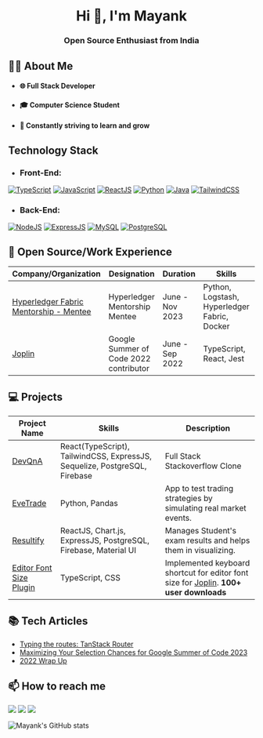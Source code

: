 <h1 align="center">Hi 👋, I'm Mayank</h1>
<h3 align="center">Open Source Enthusiast from India</h3>

## 👨‍💻 About Me

- #### :globe_with_meridians: Full Stack Developer
- #### :mortar_board: Computer Science Student
- #### :seedling: Constantly striving to learn and grow

## Technology Stack

- ### Front-End:
[![TypeScript](https://img.shields.io/badge/-TypeScript-3776AB?style=flat-square&logo=typescript&logoColor=ffffff)](#)
[![JavaScript](https://img.shields.io/badge/-JavaScript-%23F7DF1C?style=flat-square&logo=javascript&logoColor=000000&labelColor=%23F7DF1C&color=%23FFCE5A)](#)
[![ReactJS](https://img.shields.io/badge/-ReactJS-3776AB?style=flat-square&logo=react&logoColor=ffffff)](#)
[![Python](https://img.shields.io/badge/-Python-3776AB?style=flat-square&logo=python&logoColor=ffffff)](#)
[![Java](https://img.shields.io/badge/-Java-3776AB?style=flat-square&logo=Java&logoColor=ffffff)](#)
[![TailwindCSS](https://img.shields.io/badge/-TailwindCSS-3776AB?style=flat-square&logo=tailwindcss&logoColor=ffffff)](#)


- ### Back-End:
[![NodeJS](https://img.shields.io/badge/-NodeJS-4479A1?style=flat-square&logo=nodejs&logoColor=ffffff)](#)
[![ExpressJS](https://img.shields.io/badge/-ExpressJS-3776AB?style=flat-square&logo=ExpressJS&logoColor=ffffff)](#)
[![MySQL](https://img.shields.io/badge/-MySQL-4479A1?style=flat-square&logo=MySQL&logoColor=ffffff)](#)
[![PostgreSQL](https://img.shields.io/badge/-PostgreSQL-4479A1?style=flat-square&logo=PostgreSQL&logoColor=ffffff)](#)


## 🏢 Open Source/Work Experience

| Company/Organization | Designation | Duration | Skills | Work |
| --- | --- | --- | --- | --- |
| [Hyperledger Fabric Mentorship - Mentee](https://www.hyperledger.org/projects/fabric) | Hyperledger Mentorship Mentee | June - Nov 2023 | Python, Logstash, Hyperledger Fabric, Docker | [Work Summary](https://wiki.hyperledger.org/display/INTERN/Deliverables+and+Learnings+-+One-stop-shop+Hyperledger+Fabric+performance+analysis+with+Hyperledger+Caliper) |
| [Joplin](https://github.com/mak2002/joplin/tree/dev) | Google Summer of Code 2022 contributor | June - Sep 2022 | TypeScript, React, Jest | [Work Summary](https://gist.github.com/mak2002/d9d537e9a61390427ca37976895ce215) |


## :computer: Projects

| Project Name | Skills | Description |
| --- | --- | --- |
| [DevQnA](https://github.com/mak2002/DevQnA) | React(TypeScript), TailwindCSS, ExpressJS, Sequelize, PostgreSQL, Firebase | Full Stack Stackoverflow Clone |
| [EveTrade](https://github.com/mak2002/EveTrade) | Python, Pandas | App to test trading strategies by simulating real market events. |
| [Resultify](https://github.com/mak2002/Resultify) | ReactJS, Chart.js, ExpressJS, PostgreSQL, Firebase, Material UI | Manages Student's exam results and helps them in visualizing. |
| [Editor Font Size Plugin](https://github.com/mak2002/joplin-font-size-shortcut/) | TypeScript, CSS | Implemented keyboard shortcut for editor font size for [Joplin](https://github.com/mak2002/joplin/tree/dev). **100+ user downloads** |




## 📚 Tech Articles
- [Typing the routes: TanStack Router](https://mayank-bondre.hashnode.dev/typing-the-routes-tanstack-router)
- [Maximizing Your Selection Chances for Google Summer of Code 2023](https://mayank-bondre.hashnode.dev/maximizing-your-selection-chances-for-google-summer-of-code-2023-insights-from-a-gsoc-22-contributor)
- [2022 Wrap Up](https://mayank-bondre.hashnode.dev/a-happening-year-2022-wrap-up)

## 📫 How to reach me 

<a target="_blank" href="https://www.linkedin.com/in/mayank-bondre-11a522223/"><img src="https://img.shields.io/badge/-LinkedIn-0077B5?style=for-the-badge&logo=Linkedin&logoColor=white"></img></a>
<a target="_blank" href="mailto:makbond0902@gmail.com"><img src="https://img.shields.io/badge/-Gmail-D14836?style=for-the-badge&logo=Gmail&logoColor=white"></img></a>
<a target="_blank" href="https://twitter.com/MayankBondre"><img src="https://img.shields.io/badge/-Twitter-1DA1F2?style=for-the-badge&logo=Twitter&logoColor=white"></img></a>


![Mayank's GitHub stats](https://github-readme-stats.vercel.app/api?username=mak2002&count_private=true&show_icons=true)
